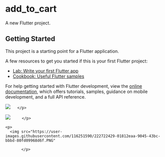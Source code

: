 # add_to_cart

A new Flutter project.

## Getting Started

This project is a starting point for a Flutter application.

A few resources to get you started if this is your first Flutter project:

- [Lab: Write your first Flutter app](https://docs.flutter.dev/get-started/codelab)
- [Cookbook: Useful Flutter samples](https://docs.flutter.dev/cookbook)

For help getting started with Flutter development, view the
[online documentation](https://docs.flutter.dev/), which offers tutorials,
samples, guidance on mobile development, and a full API reference.
<p>
  <img src="https://user-images.githubusercontent.com/116251590/222722261-439937c2-95b4-4b13-923c-3c409e3cc7f5.PNG"

       </p>
  
  <p>
    <img src="https://user-images.githubusercontent.com/116251590/222722352-595d3b64-869f-41e6-b007-b1b10140db56.PNG"

         </p>
    
    <p>
      <img src="https://user-images.githubusercontent.com/116251590/222722429-01812eaa-9045-43bc-bbbd-80fd09968d6f.PNG"

           </p>
